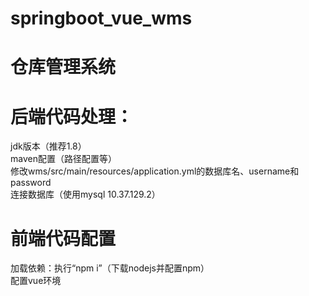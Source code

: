 # springboot_vue_wms
# 仓库管理系统
# 后端代码处理：
jdk版本（推荐1.8）  
maven配置（路径配置等）  
修改wms/src/main/resources/application.yml的数据库名、username和password  
连接数据库（使用mysql 10.37.129.2）  
# 前端代码配置
加载依赖：执行“npm i”（下载nodejs并配置npm）  
配置vue环境  
